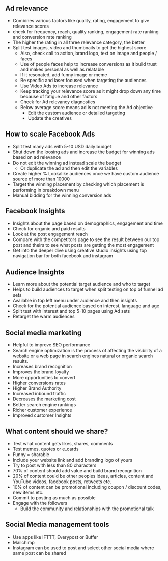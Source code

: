 ## Ad relevance 
- Combines various factors like quality, rating, engagement to give relevance scores
- check for frequency, reach, quality ranking, engagement rate ranking and conversion rate ranking
- The higher the rating in all three relevance category, the better
- Split test images, video and thumbnails to get the highest score
  - Also, check call to action, brand logo, text on image and people / faces
  - Use of people faces help to increase conversions as it build trust and makes personal as well as relatable
  - If it resonated, add funny image or meme
  - Be specific  and laser focused when targeting the audiences
  - Use Video Ads to increase relevance
  - Keep tracking your relevance score as it might drop down any time because of fatigue and other factors
  - Check for Ad relevancy diagnostics
  - Below average score means ad is not meeting the Ad objective
    - Edit the custom audience or detailed targeting 
    - Update the creatives

## How to scale Facebook Ads
- Split test many ads with 5-10 USD daily budget 
- Shut down the loosing ads and increase the budget for winning ads based on ad relevance
- Do not edit the winning ad instead scale the budget 
  - Or duplicate the ad and then edit the variables
- Create higher % Lookalike audiences once we have custom audience source of more than 10000
- Target the winning placement by checking which placement is performing in breakdown menu
- Manual bidding for the winning conversion ads
  
## Facebook Insights
- Insights about the page based on demographics, engagement and time 
- Check for organic and paid results 
- Look at the post engagement reach
- Compare with the competitors page to see the result between our top post and theirs to see what posts are getting the most engagement
- Get into the deeper dive using creative studio insights using top navigation bar for both facebook and instagram

## Audience Insights
- Learn more about the potential target audience and who to target 
- Helps to build audiences to target when split testing on top of funnel ad sets 
- Available in top left menu under audience and then insights
- Check for the potential audience based on interest, language and age
- Split test with interest and top 5-10 pages using Ad sets
- Retarget the warm audiences

## Social media marketing
- Helpful to improve SEO performance
- Search engine optimization is the process of affecting the visibility of a website or a web page in search engines natural or organic search results. 
- Increases brand recognition
- Improves the brand loyalty
- More opportunities to convert
- Higher conversions rates
- Higher Brand Authority
- Increased inbound traffic 
- Decreases the marketing cost 
- Better search engine rankings
- Richer customer experience
- Improved customer Insights

## What content should we share?
- Test what content gets likes, shares, comments 
- Test memes, quotes or e_cards
- Funny = sharable
- Include your website link and add branding logo of yours
- Try to post with less than 80 characters 
- 70% of content should add value and build brand recognition
- 20% of content could be other peoples ideas, articles, content and YouTube videos, facebook posts, retweets etc.
- 10% of content can be promotional including coupon / discount codes, new items etc.
- Commit to posting as much as possible
- Engage with the followers
  - Build the community and relationships with the promotional talk
  
## Social Media management tools
- Use apps like IFTTT, Everypost or Buffer 
- Mailchimp
- Instagram can be used to post and select other social media where same post can be shared
  